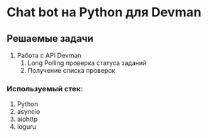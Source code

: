 # Chat bot на Python для Devman

## Решаемые задачи
1. Работа с API Devman
   1. Long Polling проверка статуса заданий
   2. Получение списка проверок
 
### Используемый стек:
1. Python
2. asyncio
3. aiohttp
4. loguru